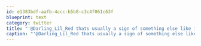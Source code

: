 ```yaml
---
id: e1383bdf-aafb-4ccc-b5b8-c3c4f061c63f
blueprint: text
category: twitter
title: "'@Darling_Lil_Red thats usually a sign of something else like incompetence."
caption: "'@Darling_Lil_Red thats usually a sign of something else like incompetence."
---
```

